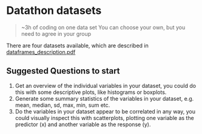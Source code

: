 # Datathon datasets

> ~3h of coding on one data set
> You can choose your own, but you need to agree in your group


There are four datasets available, which are described in 
[dataframes_description.pdf](dataframes_description.pdf)

## Suggested Questions to start

1.	Get an overview of the individual variables in your dataset, 
    you could do this with some descriptive plots, like histograms or boxplots.
2.	Generate some summary statistics of the variables in your dataset, 
    e.g. mean, median, sd, max, min, sum etc.
3.	Do the variables in your dataset appear to be correlated in any way, 
    you could visually inspect this with scatterplots, 
    plotting one variable as the predictor (x) and another variable as the response (y).
